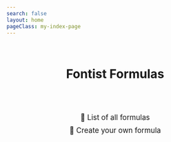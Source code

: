 ```yaml
---
search: false
layout: home
pageClass: my-index-page
---
```


<script setup>
  // Add a bigger in-content search box. It's not exposed by default so we
  // have to dig into the '.../dist/' by ourselves.
import VPNavBarSearch from "vitepress/dist/client/theme-default/components/VPNavBarSearch.vue"
import { withBase } from "vitepress"
</script>

<br />
<h1 align=center>Fontist Formulas</h1>

<br />
<VPNavBarSearch id="bigsearch" />
<br />

<p style="font-size: 1.2em; line-height: 1.8em" align=center>
  <a :href="withBase('/formulas/')">📘 List of all formulas</a><br />
  <a :href="withBase('/guide/create-formula')">🍰 Create your own formula</a>
</p>

<style scoped>
  .my-index-page .VPContent {
    display: flex;
    align-items: center;
    justify-content: center;
  }
  .my-index-page .VPContent > * {
    width: 100%;
  }
</style>

<!-- This is global CSS so that we can infect the
    '#bigsearch' without using ':deep()' everywhere. -->
<style>
  #bigsearch #local-search {
    flex-grow: 1 !important;
    margin: 0 auto;
    max-width: 600px;
  }
  #bigsearch .DocSearch-Button {
    border-color: var(--vp-c-brand-1) !important;
    background: var(--vp-c-bg-alt) !important;
  }

  /* All this CSS is copied from the '@media (min-width: 768px)' blocks
     in the 'VPNavBarSearch' and 'VPNavBarSearchButton' components. Make
     sure that it's kept up to date. Treat it like a black box. */
  #bigsearch {
    flex-grow: 1;
    padding-left: 24px;
  }
  #bigsearch {
    padding-left: 32px;
  }
  #bigsearch .DocSearch-Button {
    justify-content: flex-start;
    border: 1px solid transparent;
    border-radius: 8px;
    padding: 0 10px 0 12px;
    width: 100%;
    height: 40px;
    background-color: var(--vp-c-bg-alt);
  }
  #bigsearch .DocSearch-Button:hover {
    border-color: var(--vp-c-brand-1);
    background: var(--vp-c-bg-alt);
  }
  #bigsearch .DocSearch-Button .DocSearch-Search-Icon {
    top: 1px;
    margin-right: 8px;
    width: 14px;
    height: 14px;
    color: var(--vp-c-text-2);
  }
  #bigsearch .DocSearch-Button .DocSearch-Button-Placeholder {
    display: inline-block;
  }
  #bigsearch .DocSearch-Button .DocSearch-Button-Keys {
    display: flex;
    align-items: center;
  }
</style>
